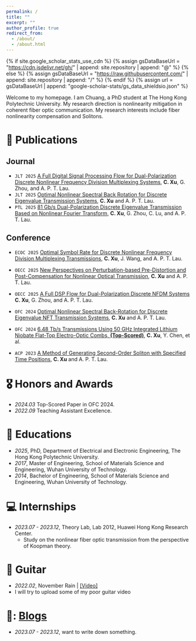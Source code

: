 ```yaml
---
permalink: /
title: ""
excerpt: ""
author_profile: true
redirect_from: 
  - /about/
  - /about.html
---
```


{% if site.google_scholar_stats_use_cdn %}
{% assign gsDataBaseUrl = "https://cdn.jsdelivr.net/gh/" | append: site.repository | append: "@" %}
{% else %}
{% assign gsDataBaseUrl = "https://raw.githubusercontent.com/" | append: site.repository | append: "/" %}
{% endif %}
{% assign url = gsDataBaseUrl | append: "google-scholar-stats/gs_data_shieldsio.json" %}

<span class='anchor' id='about-me'></span>

Welcome to my homepage. I am Chuang, a PhD student at The Hong Kong Polytechnic University. My research direction is nonlinearity mitigation in coherent fiber optic communication. My research interests include fiber nonlinearity compensation and Solitons.



<!--
# 🔥 News
- *2025.06*: &nbsp;🎉🎉 Submit the thesis. 
- *2021.04*: &nbsp;🎉🎉 Start the journey. 
-->

# 📝 Publications 
<!--
<div class='paper-box'><div class='paper-box-image'><div><div class="badge">CVPR 2016</div><img src='images/500x300.png' alt="sym" width="100%"></div></div>
<div class='paper-box-text' markdown="1">
-->
## Journal
- ``JLT 2025`` [A Full Digital Signal Processing Flow for Dual-Polarization Discrete Nonlinear Frequency Division Multiplexing Systems](), **C. Xu**, G. Zhou, and A. P. T. Lau.
- ``JLT 2025`` [Optimal Nonlinear Spectral Back Rotation for Discrete Eigenvalue Transmission Systems](files/earlyaccessJLT3545375.pdf), **C. Xu** and A. P. T. Lau.
- ``PTL 2025`` [81 Gb/s Dual-Polarization Discrete Eigenvalue Transmission Based on Nonlinear Fourier Transform](), **C. Xu**, G. Zhou, C. Lu, and A. P. T. Lau.

<!-- 
- `AAAI 2024` [Emotion Rendering for Conversational Speech Synthesis with Heterogeneous Graph-Based Context Modeling](https://arxiv.org/abs/2312.11947), Rui Liu, Yifan Hu, **Yi Ren**, et al. [![](https://img.shields.io/github/stars/walker-hyf/ECSS?style=social&label=Code+Stars)](https://github.com/walker-hyf/ECSS)
- ``ICML 2023`` [Make-An-Audio: Text-To-Audio Generation with Prompt-Enhanced Diffusion Models](https://text-to-audio.github.io/paper.pdf), Rongjie Huang, Jiawei Huang, Dongchao Yang, **Yi Ren**, et al.
- ``ACL 2023`` [CLAPSpeech: Learning Prosody from Text Context with Contrastive Language-Audio Pre-Training](), Zhenhui Ye, Rongjie Huang, **Yi Ren**, et al.
-->

## Conference
- ``ECOC 2025`` [Optimal Symbol Rate for Discrete Nonlinear Frequency Division Multiplexing Transmissions](files%2Fdownload%20from%20the%20sysytem%20Optimal%20Symbol%20Rate%20for%20Discrete%20Nonlinear%20Frequency%20Division%20Multiplexing%20Transmissions.pdf), **C. Xu**, J. Wang, and A. P. T. Lau.
  
- ``OECC 2025`` [New Perspectives on Perturbation-based Pre-Distortion and Post-Compensation for Nonlinear Optical Transmission](files/OECC25_PD_PC20250309.pdf), **C. Xu** and A. P. T. Lau.

- ``OECC 2025`` [A Full DSP Flow for Dual-Polarization Discrete NFDM Systems](files/OECC25_DSP_NFDM0309.pdf) **C. Xu**, G. Zhou, and A. P. T. Lau.

- ``OFC 2024`` [Optimal Nonlinear Spectral Back-Rotation for Discrete Eigenvalue NFT Transmission Systems](files%2FOptimal%20Nonlinear%20Spectral%20Back-Rotation%20for%20Discrete%20Eigenvalue%20NFDM%20Transmission%20Systems.pdf), **C. Xu** and A. P. T. Lau.
   
- ``OFC 2024`` [6.48 Tb/s Transmissions Using 50 GHz Integrated Lithium Niobate Flat-Top Electro-Optic Combs, **(Top-Scored)**](files%2F6.48%20Tbps%20Transmissions%20Using%2050%20GHz%20Integrated%20Lithium%20Niobate%20Flat-Top%20Electro-Optic%20Combs.pdf), **C. Xu**, Y. Chen, et al.
     
- ``ACP 2023`` [A Method of Generating Second-Order Soliton with Specified Time Positions](files%2FA%20Method%20of%20Generating%20Second-Order%20Soliton%20with%20Specified%20Time%20Positions.pdf), **C. Xu** and A. P. T. Lau.


<!--  
- [**C. Xu**, G. Zhou, and A. P. T. Lau. “A Full Digital Signal Processing Flow for Dual-Polarization Discrete Nonlinear Frequency Division Multiplexing Systems,” Journal of Lightwave Technology, under review.]()

- [**C. Xu**, and A. P. T. Lau. “Optimal Nonlinear Spectral Back Rotation for Discrete Eigenvalue Transmission Systems,” Journal of Lightwave Technology, vol. 43, no. 11, pp. 5129-5139, 2025.](files/earlyaccessJLT3545375.pdf)

- [**C. Xu**, G. Zhou, C. Lu, and A. P. T. Lau. “81 Gb/s Dual-Polarization Discrete Eigenvalue Transmission Based on Nonlinear Fourier Transform,” IEEE Photonics Technology Letters vol. 35, no. 11, 617-620, 2023.]()

- [**C. Xu**, J. Wang, and A. P. T. Lau. “Optimal Symbol Rate for Discrete Nonlinear Frequency Division Multiplexing Transmissions,” European Conference on Optical Communication (ECOC), Copenhagen, Denmark, 2025.]
(files/download from the sysytem-Optimal Symbol Rate for Discrete Nonlinear Frequency Division Multiplexing Transmissions.pdf)

- [**C. Xu**, and A. P. T. Lau. “A Full DSP Flow for Dual-Polarization Discrete NFDM Systems,” Optoelectronics and Communications Conference (OECC), Sapporo, Japan, 2025.](files/OECC25_DSP_NFDM0309.pdf)

- [**C. Xu**, and A. P. T. Lau. “New Perspectives on Perturbation-based Pre-Distortion and Post-Compensation for Nonlinear Optical Transmission,” Optoelectronics and Communications Conference (OECC), Sapporo, Japan, 2025.]
(files/OECC25_PD_PC20250309.pdf)

- [**C. Xu**, and A. P. T. Lau. “Optimal Nonlinear Spectral Back-Rotation for Discrete Eigenvalue NFT Transmission Systems,” In 2024 Optical Fiber Communications Conference (OFC).](files/Optimal Nonlinear Spectral Back-Rotation for Discrete Eigenvalue NFDM Transmission Systems.pdf)

- [**C. Xu**, et al. “6.48 Tb/s Transmissions Using 50 GHz Integrated Lithium Niobate Flat-Top Electro-Optic Combs,” In 2024 Optical Fiber Communications Conference (OFC), Top-Scored.](files/6.48 Tbps Transmissions Using 50 GHz Integrated Lithium Niobate Flat-Top Electro-Optic Combs.pdf)

- [**C. Xu**, and A. P. T. Lau. “A Method of Generating Second-Order Soliton with Specified Time Positions,” In 2023 Asia Communications and Photonics Conference (ACP).](files/A Method of Generating Second-Order Soliton with Specified Time Positions.pdf)
-->




# 🎖 Honors and Awards
- *2024.03* Top-Scored Paper in OFC 2024. 
- *2022.09* Teaching Assistant Excellence. 

# 📖 Educations
- *2025*, PhD, Department of Electrical and Electronic Engineering, The Hong Kong Polytechnic University. 
- *2017*, Master of Engineering, School of Materials Science and Engineering, Wuhan University of Technology. 
- *2014*, Bachelor of Engineering, School of Materials Science and Engineering, Wuhan University of Technology.

<!--  
# 💬 Talks
- *2021.06*, Lorem ipsum dolor sit amet, consectetur adipiscing elit. Vivamus ornare aliquet ipsum, ac tempus justo dapibus sit amet. 
- *2021.03*, Lorem ipsum dolor sit amet, consectetur adipiscing elit. Vivamus ornare aliquet ipsum, ac tempus justo dapibus sit amet.  \| [\[video\]](https://github.com/)
-->
  
# 💻 Internships
- *2023.07 - 2023.12*, Theory Lab, Lab 2012, Huawei Hong Kong Research Center.
    - Study on the nonlinear fiber optic transmission from the perspective of Koopman theory.

# 🎸 Guitar
- *2022.02*, November Rain \| [\[Video\]](https://www.bilibili.com/video/BV1iE411875y/)
- I will try to upload some of my poor guitar video
 
# 💭: [Blogs](/blogs/)
- *2023.07 - 2023.12*, want to write down something.
